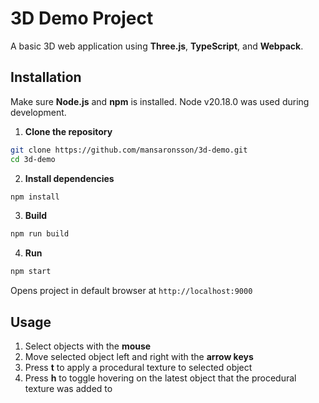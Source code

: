 # 3D Demo Project

A basic 3D web application using **Three.js**, **TypeScript**, and **Webpack**.

## Installation

Make sure **Node.js** and **npm** is installed. Node v20.18.0 was used during development.

1. **Clone the repository**
```bash
git clone https://github.com/mansaronsson/3d-demo.git
cd 3d-demo
```
2. **Install dependencies**
```bash
npm install
```
3. **Build**
```bash
npm run build
```
4. **Run**
```bash
npm start
```
Opens project in default browser at `http://localhost:9000`

## Usage

1. Select objects with the **mouse**
2. Move selected object left and right with the **arrow keys**
3. Press **t** to apply a procedural texture to selected object
4. Press **h** to toggle hovering on the latest object that the procedural texture was added to

